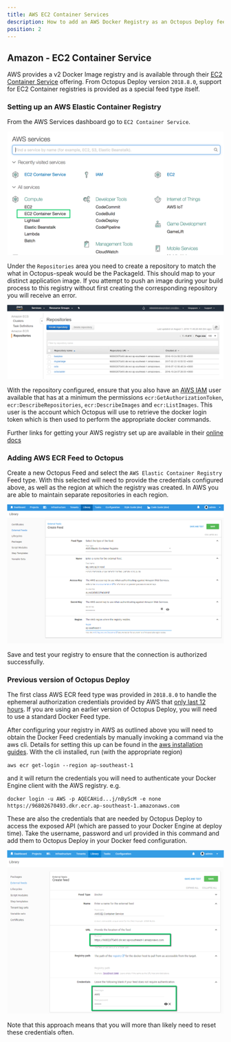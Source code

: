 ```yaml
---
title: AWS EC2 Container Services
description: How to add an AWS Docker Registry as an Octopus Deploy feed for use in Docker steps.
position: 2
---
```


## Amazon - EC2 Container Service

AWS provides a v2 Docker Image registry and is available through their [EC2 Container Service](https://aws.amazon.com/ecs/) offering. From Octopus Deploy version `2018.8.0`, support for EC2 Container registries is provided as a special feed type itself.

### Setting up an AWS Elastic Container Registry
From the AWS Services dashboard go to `EC2 Container Service`.

 ![AWS Services](aws-services.png)

Under the `Repositories` area you need to create a repository to match the what in Octopus-speak would be the PackageId. This should map to your distinct application image. If you attempt to push an image during your build process to this registry without first creating the corresponding repository you will receive an error.

![AWS Registries](aws-registries.png)

With the repository configured, ensure that you also have an [AWS IAM](https://aws.amazon.com/iam/) user available that has at a minimum the permissions `ecr:GetAuthorizationToken`, `ecr:DescribeRepositories`, `ecr:DescribeImages` and `ecr:ListImages`. This user is the account which Octopus will use to retrieve the docker login token which is then used to perform the appropriate docker commands.

Further links for getting your AWS registry set up are available in their [online docs](http://docs.aws.amazon.com/AmazonECR/latest/userguide/what-is-ecr.html)

### Adding AWS ECR Feed to Octopus
 Create a new Octopus Feed and select the `AWS Elastic Container Registry` Feed type. With this selected will need to provide the credentials configured above, as well as the region at which the registry was created. In AWS you are able to maintain separate repositories in each region.

![AWS EC2 Container Service Registry Feed](aws-ecr-feed.png)

Save and test your registry to ensure that the connection is authorized successfully.

### Previous version of Octopus Deploy
The first class AWS ECR feed type was provided in `2018.8.0` to handle the ephemeral authorization credentials provided by AWS that [only last 12 hours](http://docs.aws.amazon.com/AmazonECR/latest/userguide/Registries.html). If you are using an earlier version of Octopus Deploy, you will need to use a standard Docker Feed type.

After configuring your registry in AWS as outlined above you will need to obtain the Docker Feed credentials by manually invoking a command via the aws cli. Details for setting this up can be found in the [aws installation guides](http://docs.aws.amazon.com/cli/latest/userguide/installing.html). With the cli installed, run (with the appropriate region)
```
aws ecr get-login --region ap-southeast-1
```
and it will return the credentials you will need to authenticate your Docker Engine client with the AWS registry. e.g.
```
docker login -u AWS -p AQECAHid...j/nByScM -e none https://96802670493.dkr.ecr.ap-southeast-1.amazonaws.com
```

These are also the credentials that are needed by Octopus Deploy to access the exposed API (which are passed to your Docker Engine at deploy time). Take the username, password and url provided in this command and add them to Octopus Deploy in your Docker feed configuration.

![AWS EC2 Container Service Registry Feed](aws-docker-feed.png)

Note that this approach means that you will more than likely need to reset these credentials often.